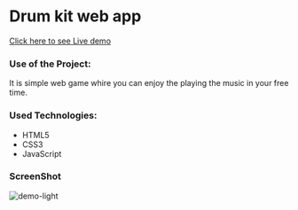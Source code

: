<h1>Drum kit web app</h1>

[Click here to see Live demo](https://ashwins-drum-kit.herokuapp.com/)

### Use of the Project:

<p>It is simple web game whire you can enjoy the playing the music in your free time. </p>

 ### Used Technologies:

- HTML5
- CSS3
- JavaScript

### ScreenShot

![demo-light](./Drum-kit.jpg)
